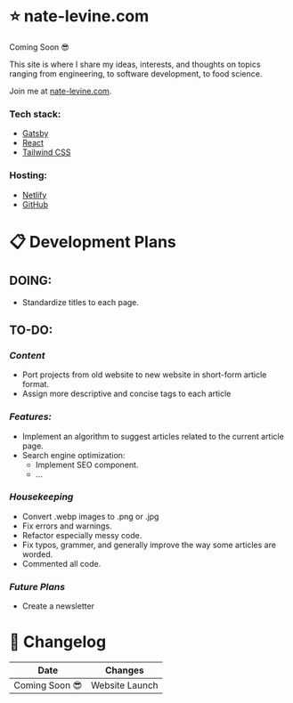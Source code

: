 # ⭐ nate-levine.com

Coming Soon 😎

This site is where I share my ideas, interests, and thoughts on topics ranging from engineering, to software development, to food science.

Join me at [nate-levine.com](https://www.nate-levine.com/).

### Tech stack:
  * [Gatsby](https://www.gatsbyjs.com/)
  * [React](https://react.dev/)
  * [Tailwind CSS](https://tailwindcss.com/)
### Hosting:
  * [Netlify](https://www.netlify.com/)
  * [GitHub](https://github.com/)

# 📋 Development Plans
## DOING:
* Standardize titles to each page.

## TO-DO:
### *Content*
* Port projects from old website to new website in short-form article format.
* Assign more descriptive and concise tags to each article

### *Features:*
* Implement an algorithm to suggest articles related to the current article page.
* Search engine optimization:
  * Implement SEO component.
  * ...

### *Housekeeping*
* Convert .webp images to .png or .jpg
* Fix errors and warnings.
* Refactor especially messy code.
* Fix typos, grammer, and generally improve the way some articles are worded.
* Commented all code.

### *Future Plans*
* Create a newsletter

# 🔄 Changelog
| Date | Changes |
| --- | --- |
| Coming Soon 😎 | Website Launch |
